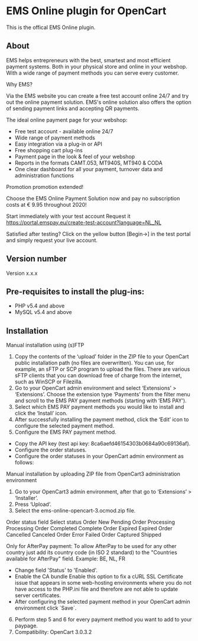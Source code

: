 # EMS Online plugin for OpenCart
This is the offical EMS Online plugin.

## About

EMS helps entrepreneurs with the best, smartest and most efficient payment systems. Both 
in your physical store and online in your webshop. With a wide range of payment methods 
you can serve every customer.

Why EMS?

Via the EMS website you can create a free test account online 24/7 and try out the online 
payment solution. EMS's online solution also offers the option of sending payment links and 
accepting QR payments.

The ideal online payment page for your webshop:
- Free test account - available online 24/7
- Wide range of payment methods
- Easy integration via a plug-in or API
- Free shopping cart plug-ins
- Payment page in the look & feel of your webshop
- Reports in the formats CAMT.053, MT940S, MT940 & CODA
- One clear dashboard for all your payment, turnover data and administration functions

Promotion promotion extended!

Choose the EMS Online Payment Solution now
and pay no subscription costs at € 9.95 throughout 2020!

Start immediately with your test account
Request it https://portal.emspay.eu/create-test-account?language=NL_NL 

Satisfied after testing?
Click on the yellow button [Begin→]
 in the test portal and
simply request your live account.

## Version number
Version x.x.x

## Pre-requisites to install the plug-ins: 
- PHP v5.4 and above
- MySQL v5.4 and above

## Installation
Manual installation using (s)FTP

1. Copy the contents of the ‘upload’ folder in the ZIP file to your OpenCart public installation path (no files are overwritten). You can use, for example, an sFTP or SCP program to upload the files. There are various sFTP clients that you can download free of charge from the internet, such as WinSCP or Filezilla.
2. Go to your OpenCart admin environment and select ‘Extensions’ > ‘Extensions’. Choose the extension type ‘Payments’ from the filter menu and scroll to the EMS PAY payment methods (starting with ‘EMS PAY’). 	
3. Select which EMS PAY payment methods you would like to install and click the ‘Install’ icon.
4. After successfully installing the payment method, click the ‘Edit’ icon to configure the selected payment method.
5. Configure the EMS PAY payment method.
- Copy the API key (test api key: 8ca6aefd46154303b0684a90c69136af).
- Configure the order statuses.
- Configure the order statuses in your OpenCart admin environment as follows:

Manual installation by uploading ZIP file from OpenCart3 administration environment

1. Go to your OpenCart3 admin environment, after that go to ‘Extensions’ > ‘Installer’.
2. Press ‘Upload’.
3. Select the ems-online-opencart-3.ocmod.zip file.
   
Order status field	Select status
Order New	Pending
Order Processing	Processing
Order Completed	Complete
Order Expired	Expired
Order Cancelled	Canceled
Order Error	Failed
Order Captured	Shipped

Only for AfterPay payment: 
To allow AfterPay to be used for any other country just add its country code (in ISO 2 standard) to the "Countries available for AfterPay" field.
Example: BE, NL, FR

- Change field 'Status' to 'Enabled'.
- Enable the CA bundle
Enable this option to fix a cURL SSL Certificate issue that appears in some web-hosting environments where you do not have access to the PHP.ini file and therefore are not able to update server certificates.
- After configuring the selected payment method in your OpenCart admin environment click ´Save´.

6. Perform step 5 and 6 for every payment method you want to add to your paypage.
7. Compatibility: OpenCart 3.0.3.2
